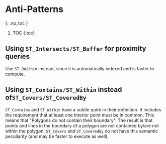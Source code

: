 # Anti-Patterns
{: .no_toc }

1. TOC
{:toc}

## Using `ST_Intersects/ST_Buffer` for proximity queries

Use `ST_DWithin` instead, since it is automatically indexed and is faster to compute.

## Using `ST_Contains/ST_Within` instead of`ST_Covers/ST_CoveredBy`

`ST_Contains` and `ST_Within` have a subtle quirk in their definition. It includes the requirement that at least one Interior point must be in common.  This means that "Polygons do not contain their boundary".  The result is that points and lines in the boundary of a polygon are not contained by/are not within the polygon.  `ST_Covers` and `ST_CoveredBy` do not have this semantic peculiarity (and may be faster to execute as well).
